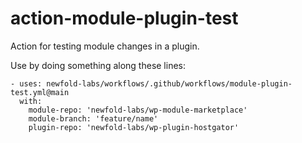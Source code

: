 # action-module-plugin-test
Action for testing module changes in a plugin. 

Use by doing something along these lines:

```
- uses: newfold-labs/workflows/.github/workflows/module-plugin-test.yml@main
  with:
    module-repo: 'newfold-labs/wp-module-marketplace'
    module-branch: 'feature/name'
    plugin-repo: 'newfold-labs/wp-plugin-hostgator'
```